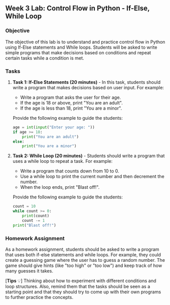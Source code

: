 ## Week 3 Lab: Control Flow in Python - If-Else, While Loop

### Objective

The objective of this lab is to understand and practice control flow in Python using If-Else statements and While loops. Students will be asked to write simple programs that make decisions based on conditions and repeat certain tasks while a condition is met.

### Tasks

1. **Task 1: If-Else Statements (20 minutes)** - In this task, students should write a program that makes decisions based on user input. For example:

    * Write a program that asks the user for their age.
    * If the age is 18 or above, print "You are an adult".
    * If the age is less than 18, print "You are a minor".

    Provide the following example to guide the students:

    ```python
    age = int(input("Enter your age: "))
    if age >= 18:
        print("You are an adult")
    else:
        print("You are a minor")
    ```

2. **Task 2: While Loop (20 minutes)** - Students should write a program that uses a while loop to repeat a task. For example:

    * Write a program that counts down from 10 to 0.
    * Use a while loop to print the current number and then decrement the number.
    * When the loop ends, print "Blast off!".

    Provide the following example to guide the students:

    ```python
    count = 10
    while count >= 0:
        print(count)
        count -= 1
    print("Blast off!")
    ```

### Homework Assignment

As a homework assignment, students should be asked to write a program that uses both if-else statements and while loops. For example, they could create a guessing game where the user has to guess a random number. The game should give hints (like "too high" or "too low") and keep track of how many guesses it takes.

[**Tips** :bulb:] Thinking about how to experiment with different conditions and loop structures. Also, remind them that the tasks should be seen as a starting point and that they should try to come up with their own programs to further practice the concepts.
